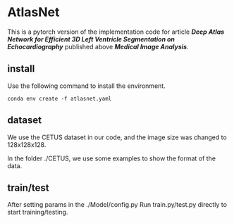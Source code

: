 # AtlasNet
This is a pytorch version of the implementation code for article 
***Deep Atlas Network for Efficient 3D Left Ventricle Segmentation on Echocardiography***
published above ***Medical Image Analysis***.

## install
Use the following command to install the environment.

```angular2html
conda env create -f atlasnet.yaml
```

## dataset
We use the CETUS dataset in our code, and the image size was changed to 128x128x128.

In the folder ./CETUS, we use some examples to show the format of the data.

## train/test
After setting params in the ./Model/config.py
Run train.py/test.py directly to start training/testing.
